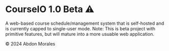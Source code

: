# CourseIO 1.0 Beta ⚠️

A web-based course schedule/management system that is self-hosted and is currently capped to single-user mode. 
Note: This is beta project with primitive features, but will mature into a more usuable web application.

&copy; 2024 Abdon Morales
